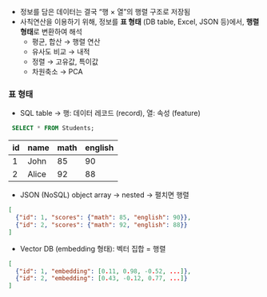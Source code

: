 - 정보를 담은 데이터는 결국 “행 × 열”의 행렬 구조로 저장됨
 - 사칙연산을 이용하기 위해, 정보를 **표 형태** (DB table, Excel, JSON 등)에서, **행렬 형태**로 변환하여 해석
	 - 평균, 합산 → 행렬 연산
	 - 유사도 비교 → 내적
	 - 정렬 → 고유값, 특이값
	 - 차원축소 → PCA

### 표 형태

- SQL table → 행: 데이터 레코드 (record), 열: 속성 (feature)
```sql
 SELECT * FROM Students;
```

|id|name|math|english|
|---|---|---|---|
|1|John|85|90|
|2|Alice|92|88|

- JSON (NoSQL) object array → nested → 펼치면 행렬
```json
[
  {"id": 1, "scores": {"math": 85, "english": 90}},
  {"id": 2, "scores": {"math": 92, "english": 88}}
]
```

- Vector DB (embedding 형태): 벡터 집합 = 행렬

```json
[
  {"id": 1, "embedding": [0.11, 0.98, -0.52, ...]},
  {"id": 2, "embedding": [0.43, -0.12, 0.77, ...]}
]
```

